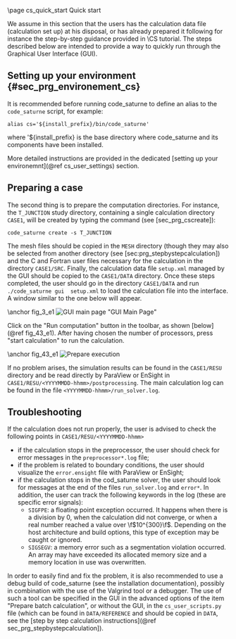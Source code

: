 <!--
  This file is part of Code_Saturne, a general-purpose CFD tool.

  Copyright (C) 1998-2020 EDF S.A.

  This program is free software; you can redistribute it and/or modify it under
  the terms of the GNU General Public License as published by the Free Software
  Foundation; either version 2 of the License, or (at your option) any later
  version.

  This program is distributed in the hope that it will be useful, but WITHOUT
  ANY WARRANTY; without even the implied warranty of MERCHANTABILITY or FITNESS
  FOR A PARTICULAR PURPOSE.  See the GNU General Public License for more
  details.

  You should have received a copy of the GNU General Public License along with
  this program; if not, write to the Free Software Foundation, Inc., 51 Franklin
  Street, Fifth Floor, Boston, MA 02110-1301, USA.
-->

\page cs_quick_start Quick start

We assume in this section that the users has the calculation data file
(calculation set up) at his disposal, or has already prepared it following
for instance the step-by-step guidance provided in \CS tutorial. The steps
described below are intended to provide a way to quickly run through the
Graphical User Interface (GUI).

Setting up your environment {#sec_prg_environement_cs}
---------------------------

It is recommended before running code_saturne to define an alias to the
`code_saturne` script, for example:

```
alias cs='${install_prefix}/bin/code_saturne'
```

where '${install_prefix} is the base directory where code_saturne and its components
have been installed.

More detailed instructions are provided in the dedicated
[setting up your environemnt](@ref cs_user_settings) section.

Preparing a case
----------------

The second thing is to prepare the computation directories. For instance, the
`T_JUNCTION` study directory, containing a single calculation directory
`CASE1`, will be created by typing the command (see [sec_prg_cscreate]):
```
code_saturne create -s T_JUNCTION
```
The mesh files should be copied in the `MESH` directory (though they may also be
selected from another directory  (see [sec:prg_stepbystepcalculation])
and the C and Fortran user files necessary for the calculation in the directory
`CASE1/SRC`.  Finally, the calculation data file `setup.xml` managed  by the GUI
should be copied to the `CASE1/DATA` directory.
Once these steps completed, the user should go in the directory `CASE1/DATA` and run
```./code_saturne gui  setup.xml``` to load the calculation file into the interface.
A window similar to the one below will appear.

\anchor fig_3_e1
![GUI main page](gui_case_dir.png) "GUI Main Page"

Click on the "Run computation" button in the toolbar, as shown
[below](@ref fig_43_e1).
After having chosen the number of processors,
press "start calculation" to run the calculation.

\anchor fig_43_e1
![Prepare execution](gui_prepare_execution.png)

If no problem arises, the simulation results can be found in the `CASE1/RESU`
directory and be read directly by ParaView or EnSight in
`CASE1/RESU/<YYYYMMDD-hhmm>/postprocessing`.
The main calculation log can be found in the file `<YYYYMMDD-hhmm>/run_solver.log`.

Troubleshooting
---------------

If the calculation does not run properly, the user is advised to check the
following points in `CASE1/RESU/<YYYYMMDD-hhmm>`

- if the calculation stops in the preprocessor, the user should check for
  error messages in the `preprocessor*.log` file;
- if the problem is related to boundary conditions, the user should visualize
  the `error.ensight` file with ParaView or EnSight;
- if the calculation stops in the cod_saturne solver, the user should look for
  messages at the end of the files `run_solver.log` and `error*`.
  In addition, the user can track the following keywords in the log
  (these are specific error signals):
  * `SIGFPE`: a floating point exception occurred. It happens when there is a
              division by 0, when the calculation did not converge,
              or when a real number reached a value over \f$10^{300}\f$.
              Depending on the host architecture and build options,
              this type of exception may be caught or ignored.
  * `SIGSEGV`: a memory error such as a segmentation violation occurred.
               An array may have exceeded its allocated memory size and a
               memory location in use was overwritten.

In order to easily find and fix the problem, it is also recommended to use a debug
build of code_saturne (see the installation documentation), possibly in combination
with the use of the Valgrind tool or a debugger. The use of such a tool can be
specified in the GUI in the advanced options of the item "Prepare batch calculation",
or without the GUI, in the `cs_user_scripts.py` file (which can be found in
`DATA/REFERENCE` and should be copied in `DATA`, see the
[step by step calculation instructions](@ref sec_prg_stepbystepcalculation]).
